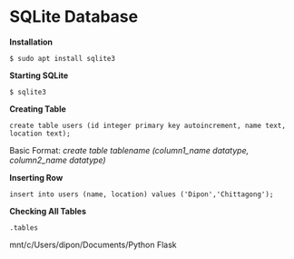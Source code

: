 # SQLite Database

**Installation**

`$ sudo apt install sqlite3`

**Starting SQLite**

`$ sqlite3`

**Creating Table**

`create table users (id integer primary key autoincrement, name text, location text);`

Basic Format: _create table tablename (column1_name datatype, column2_name datatype)_

**Inserting Row**

`insert into users (name, location) values ('Dipon','Chittagong'); `

**Checking All Tables**

`.tables`

mnt/c/Users/dipon/Documents/Python Flask